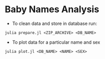 # Baby Names Analysis

- To clean data and store in database run:
```
julia prepare.jl <ZIP_ARCHIVE> <DB_NAME>
```

- To plot data for a particular name and sex
```
julia plot.jl <DB_NAME> <NAME> <SEX>